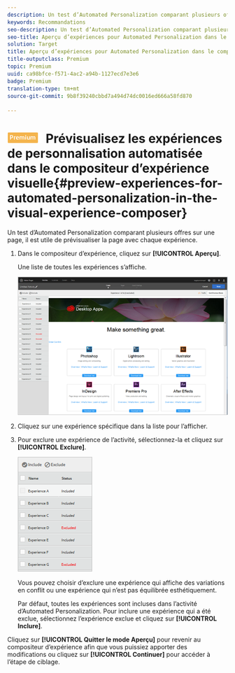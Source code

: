 ```yaml
---
description: Un test d’Automated Personalization comparant plusieurs offres sur une page, il est utile de prévisualiser la page avec chaque expérience.
keywords: Recommandations
seo-description: Un test d’Automated Personalization comparant plusieurs offres sur une page, il est utile de prévisualiser la page avec chaque expérience.
seo-title: Aperçu d’expériences pour Automated Personalization dans le compositeur d’expérience visuelle
solution: Target
title: Aperçu d’expériences pour Automated Personalization dans le compositeur d’expérience visuelle
title-outputclass: Premium
topic: Premium
uuid: ca98bfce-f571-4ac2-a94b-1127ecd7e3e6
badge: Premium
translation-type: tm+mt
source-git-commit: 9b8f39240cbbd7a494d74dc0016ed666a58fd870

---
```



# ![PREMIUM](/help/assets/premium.png) Prévisualisez les expériences de personnalisation automatisée dans le compositeur d’expérience visuelle{#preview-experiences-for-automated-personalization-in-the-visual-experience-composer}

Un test d’Automated Personalization comparant plusieurs offres sur une page, il est utile de prévisualiser la page avec chaque expérience.

1. Dans le compositeur d’expérience, cliquez sur **[!UICONTROL Aperçu]**.

   Une liste de toutes les expériences s’affiche.

   ![](assets/ap_preview.png)

1. Cliquez sur une expérience spécifique dans la liste pour l’afficher.

1. Pour exclure une expérience de l’activité, sélectionnez-la et cliquez sur **[!UICONTROL Exclure]**.

   ![](assets/ap_exclude.png)

   Vous pouvez choisir d’exclure une expérience qui affiche des variations en conflit ou une expérience qui n’est pas équilibrée esthétiquement.

   Par défaut, toutes les expériences sont incluses dans l’activité d’Automated Personalization. Pour inclure une expérience qui a été exclue, sélectionnez l’expérience exclue et cliquez sur **[!UICONTROL Inclure]**.

Cliquez sur **[!UICONTROL Quitter le mode Aperçu]** pour revenir au compositeur d’expérience afin que vous puissiez apporter des modifications ou cliquez sur **[!UICONTROL Continuer]** pour accéder à l’étape de ciblage.
